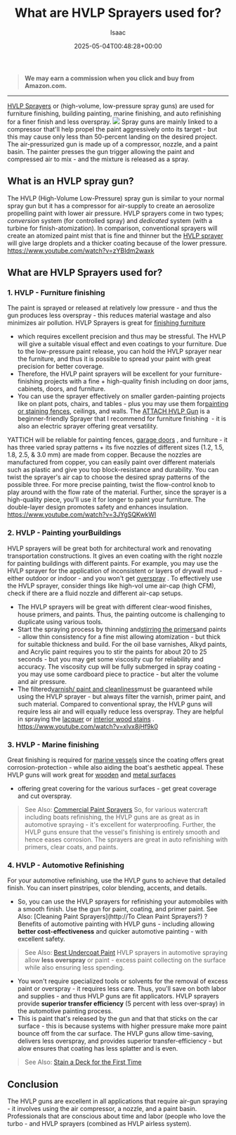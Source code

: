 ﻿---
author: Isaac
layout: post
title: What are HVLP Sprayers used for?
date: '2025-05-04T00:48:28+00:00'
categories:
- DIY Paintings
tags: []
slug: /what-are-hvlp-sprayers-used-for/
lastmod: 2025-05-07T12:21:28+03:00
---
> **We may earn a commission when you click and buy from Amazon.com.**
>

---
[HVLP Sprayers](https://pestpolicy.com/best-hvlp-paint-sprayer-for-latex-paint/)
or (high-volume, low-pressure spray guns) are used for furniture finishing, building painting, marine finishing, and auto refinishing for a finer finish and less overspray.
![](/assets/img/12/Pest-Control.jpg)
Spray guns are mainly linked to a compressor that'll help propel the paint aggressively onto its target - but this may cause only less than 50-percent landing on the desired project.
The air-pressurized gun is made up of a compressor, nozzle, and a paint basin. The painter presses the gun trigger allowing the paint and compressed air to mix - and the mixture is released as a spray.
## What is an HVLP spray gun?
The HVLP (High-Volume Low-Pressure) spray gun is similar to your normal spray gun but it has a compressor for air-supply to create an aerosolize propelling paint with lower air pressure.
HVLP sprayers come in two types;
*conversion*
system (for controlled spray) and
*dedicated*
system (with a turbine for finish-atomization).
In comparison,
conventional
sprayers will create an
atomized paint mist that is fine and thinner but the
[HVLP sprayer](https://pestpolicy.com/how-to-use-an-hvlp-paint-sprayer/)
will give large droplets and a thicker coating because of the lower pressure.
https://www.youtube.com/watch?v=zYBIdm2waxk
## What are HVLP Sprayers used for?
### 1. HVLP - Furniture finishing
The paint is sprayed or released at relatively low pressure - and thus the gun produces less overspray - this reduces material wastage and also minimizes air pollution.
HVLP Sprayers is great for
[finishing furniture](https://pestpolicy.com/best-paint-sprayer-for-furniture/)
- which requires excellent precision and thus may be stressful. The HVLP will give a suitable visual effect and even coatings to your furniture.
Due to the low-pressure paint release, you can hold the HVLP sprayer near the furniture, and thus it is possible to spread your paint with great precision for better coverage.
- Therefore, the HVLP paint sprayers will be excellent for your furniture-finishing projects with a fine + high-quality finish including on door jams, cabinets, doors, and furniture.
- You can use the sprayer effectively on smaller garden-painting projects like on plant pots, chairs, and tables - plus you may use them for[painting or staining fences](https://pestpolicy.com/best-pump-sprayers-for-staining-fences/), ceilings, and walls.
The
[ATTACH HVLP Gun](https://www.amazon.com/dp/B089YV1D4K/?tag=p-policy-20)
is a beginner-friendly Sprayer that I recommend for furniture finishing  - it is also an electric sprayer offering great versatility.

YATTICH will be reliable for painting fences,
[garage doors](https://pestpolicy.com/best-paint-for-metal-garage-door/)
, and furniture - it has three varied spray patterns + its five nozzles of different sizes (1.2, 1.5, 1.8, 2.5, & 3.0 mm) are made from copper.
Because the nozzles are manufactured from copper, you can easily paint over different materials such as plastic and give you top block-resistance and durability.
You can twist the sprayer's air cap to choose the desired spray patterns of the possible three. For more precise painting, twist the flow-control knob to play around with the flow rate of the material.
Further, since the sprayer is a high-quality piece, you'll use it for longer to paint your furniture. The double-layer design promotes safety and enhances insulation.
https://www.youtube.com/watch?v=3JYgSQKwkWI
### 2. HVLP - Painting yourBuildings
HVLP sprayers will be great both for architectural work and renovating transportation constructions. It gives an even coating with the right nozzle for painting buildings with different paints.
For example, you may use the HVLP sprayer for the application of inconsistent or layers of drywall mud - either outdoor or indoor - and you won't get
[overspray](https://pestpolicy.com/prevent-paint-overspray/)
.
To effectively use the
HVLP sprayer, consider things like high-vol
ume air-cap (high CFM), check if there are a fluid nozzle and different air-cap setups.
- The HVLP sprayers will be great with different clear-wood finishes, house primers, and paints. Thus, the painting outcome is challenging to duplicate using various tools.
- Start the spraying process by thinning and[stirring the primers](https://pestpolicy.com/best-bonding-primer-for-kitchen-cabinets/)and paints - allow thin consistency for a fine mist allowing atomization - but thick for suitable thickness and build.
For the oil base varnishes, Alkyd paints, and Acrylic paint requires you to stir the paints for about 20 to 25 seconds - but you may get some viscosity cup for reliability and accuracy.
The viscosity cup will be fully submerged in spray coating - you may use some cardboard piece to practice - but alter the volume and air pressure.
- The filtered[varnish/ paint and cleanliness](https://pestpolicy.com/how-to-clean-an-hvlp-spray-gun/)must be guaranteed while using the HVLP sprayer - but always filter the varnish, primer paint, and such material.
Compared to conventional spray, the HVLP guns will require less air and will equally reduce less overspray. They are helpful in spraying the
[lacquer](https://pestpolicy.com/best-hvlp-spray-gun-for-lacquer/)
or
[interior wood stains](https://pestpolicy.com/best-deck-stain-for-pressure-treated-wood/)
.
https://www.youtube.com/watch?v=xlvx8jHf9k0
### 3. HVLP - Marine finishing
Great finishing is required for
[marine vessels](https://pestpolicy.com/best-paints-for-aluminum-boats/)
since the coating offers great corrosion-protection - while also aiding the boat's aesthetic appeal.
These HVLP guns will work great for
[wooden](https://pestpolicy.com/best-deck-sealer-for-pressure-treated-wood/)
and
[metal surfaces](https://pestpolicy.com/how-to-paint-a-metal-interior-door/)
- offering great covering for the various surfaces - get great coverage and cut overspray.
> See Also:
> [Commercial Paint Sprayers](https://pestpolicy.com/best-commercial-paint-sprayers/)
So, for various watercraft including boats refinishing, the HVLP guns are as great as in automotive spraying - it's excellent for waterproofing.
Further, the HVLP guns ensure that the vessel's finishing is entirely smooth and hence eases corrosion. The sprayers are great in auto refinishing with primers, clear coats, and paints.
### 4. HVLP - Automotive Refinishing
For your automotive refinishing, use the HVLP guns to achieve that detailed finish. You can insert pinstripes, color blending, accents, and details.
- So, you can use the HVLP sprayers for refinishing your automobiles with a smooth finish. Use the gun for paint, coating, and primer paint.
See Also:
[Cleaning Paint Sprayers](http://To Clean Paint Sprayers?)
?
Benefits of automotive painting with HVLP guns - including allowing
**better cost-effectiveness**
and quicker automotive painting - with excellent safety.
> See Also:
> [Best Undercoat Paint](https://pestpolicy.com/best-undercoat-paint/)
HVLP sprayers in automotive spraying allow
**less overspray**
or paint - excess paint collecting on the surface while also ensuring less spending.
- You won't require specialized tools or solvents for the removal of excess paint or overspray - it requires less care. Thus, you'll save on both labor and supplies - and thus HVLP guns are fit applicators.
HVLP sprayers provide
**superior transfer efficiency**
(5 percent with less over-spray) in the automotive painting process.
- This is paint that's released by the gun and that that sticks on the car surface - this is because systems with higher pressure make more paint bounce off from the car surface.
The HVLP guns allow time-saving, delivers less overspray, and provides superior transfer-efficiency - but alow ensures that coating has less splatter and is even.
> See Also:
> [Stain a Deck for the First Time](https://pestpolicy.com/how-to-stain-a-deck-for-the-first-time/)
## Conclusion
The HVLP guns are excellent in all applications that require air-gun spraying - it involves using the air compressor, a nozzle, and a paint basin.
Professionals that are conscious about time and labor (people who love the turbo - and HVLP sprayers (combined as HVLP airless system).